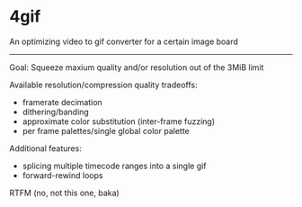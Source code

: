 # 4gif

An optimizing video to gif converter for a certain image board

---

Goal: Squeeze maxium quality and/or resolution out of the 3MiB limit

Available resolution/compression quality tradeoffs:

* framerate decimation
* dithering/banding
* approximate color substitution (inter-frame fuzzing)
* per frame palettes/single global color palette

Additional features:

* splicing multiple timecode ranges into a single gif
* forward-rewind loops

RTFM (no, not this one, baka)